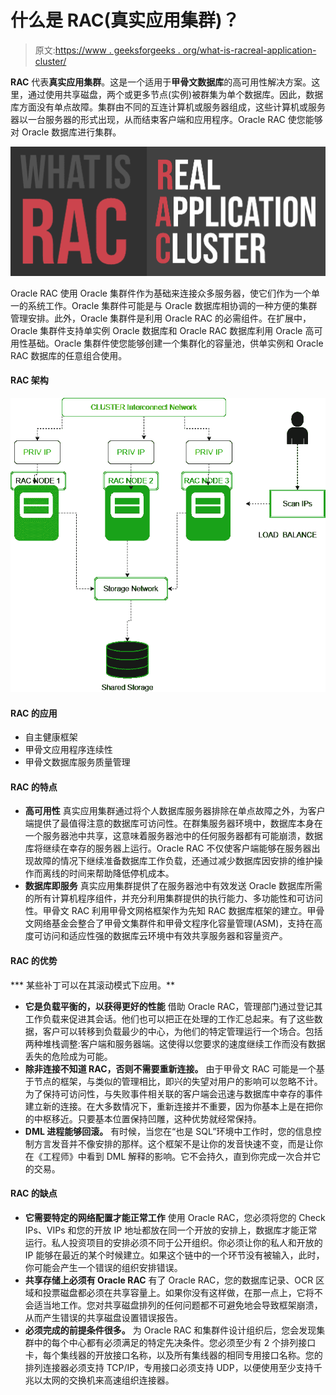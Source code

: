 # 什么是 RAC(真实应用集群)？

> 原文:[https://www . geeksforgeeks . org/what-is-racreal-application-cluster/](https://www.geeksforgeeks.org/what-is-racreal-application-cluster/)

**RAC** 代表**真实应用集群**。这是一个适用于**甲骨文数据库**的高可用性解决方案。这里，通过使用共享磁盘，两个或更多节点(实例)被群集为单个数据库。因此，数据库方面没有单点故障。集群由不同的互连计算机或服务器组成，这些计算机或服务器以一台服务器的形式出现，从而结束客户端和应用程序。Oracle RAC 使您能够对 Oracle 数据库进行集群。

![What-is-RAC](img/62a45ef922f3132979360240ad3ac41f.png)

Oracle RAC 使用 Oracle 集群件作为基础来连接众多服务器，使它们作为一个单一的系统工作。Oracle 集群件可能是与 Oracle 数据库相协调的一种方便的集群管理安排。此外，Oracle 集群件是利用 Oracle RAC 的必需组件。在扩展中，Oracle 集群件支持单实例 Oracle 数据库和 Oracle RAC 数据库利用 Oracle 高可用性基础。Oracle 集群件使您能够创建一个集群化的容量池，供单实例和 Oracle RAC 数据库的任意组合使用。

#### RAC 架构

![](img/2c134f573553442996c2eaa12e585881.png)

#### RAC 的应用

*   自主健康框架
*   甲骨文应用程序连续性
*   甲骨文数据库服务质量管理

#### RAC 的特点

*   **高可用性**
    真实应用集群通过将个人数据库服务器排除在单点故障之外，为客户端提供了最值得注意的数据库可访问性。在群集服务器环境中，数据库本身在一个服务器池中共享，这意味着服务器池中的任何服务器都有可能崩溃，数据库将继续在幸存的服务器上运行。Oracle RAC 不仅使客户端能够在服务器出现故障的情况下继续准备数据库工作负载，还通过减少数据库因安排的维护操作而离线的时间来帮助降低停机成本。
*   **数据库即服务**
    真实应用集群提供了在服务器池中有效发送 Oracle 数据库所需的所有计算机程序组件，并充分利用集群提供的执行能力、多功能性和可访问性。甲骨文 RAC 利用甲骨文网格框架作为先知 RAC 数据库框架的建立。甲骨文网络基金会整合了甲骨文集群件和甲骨文程序化容量管理(ASM)，支持在高度可访问和适应性强的数据库云环境中有效共享服务器和容量资产。

#### RAC 的优势

***   某些补丁可以在其滚动模式下应用。**

*   **它是负载平衡的，以获得更好的性能**
    借助 Oracle RAC，管理部门通过登记其工作负载来促进其会话。他们也可以把正在处理的工作汇总起来。有了这些数据，客户可以转移到负载最少的中心，为他们的特定管理运行一个场合。包括两种堆栈调整:客户端和服务器端。这使得以您要求的速度继续工作而没有数据丢失的危险成为可能。
*   **除非连接不知道 RAC，否则不需要重新连接。**
    由于甲骨文 RAC 可能是一个基于节点的框架，与类似的管理相比，即兴的失望对用户的影响可以忽略不计。为了保持可访问性，与失败事件相关联的客户端会迅速与数据库中幸存的事件建立新的连接。在大多数情况下，重新连接并不重要，因为你基本上是在把你的中枢移近。只要基本位置保持凹雕，这种优势就经常保持。
*   **DML 进程能够回滚。**
    有时候，当您在“也是 SQL”环境中工作时，您的信息控制方言发音并不像安排的那样。这个框架不是让你的发音快速不变，而是让你在《工程师》中看到 DML 解释的影响。它不会持久，直到你完成一次合并它的交易。

#### RAC 的缺点

*   **它需要特定的网络配置才能正常工作**
    使用 Oracle RAC，您必须将您的 Check IPs、VIPs 和您的开放 IP 地址都放在同一个开放的安排上，数据库才能正常运行。私人投资项目的安排必须不同于公开组织。你必须让你的私人和开放的 IP 能够在最近的某个时候建立。如果这个链中的一个环节没有被输入，此时，你可能会产生一个错误的组织安排错误。
*   **共享存储上必须有 Oracle RAC**
    有了 Oracle RAC，您的数据库记录、OCR 区域和投票磁盘都必须在共享容量上。如果你没有这样做，在那一点上，它将不会适当地工作。您对共享磁盘排列的任何问题都不可避免地会导致框架崩溃，从而产生错误的共享磁盘设置错误报告。
*   **必须完成的前提条件很多。**
    为 Oracle RAC 和集群件设计组织后，您会发现集群中的每个中心都有必须满足的特定先决条件。您必须至少有 2 个排列接口卡，每个集线器的开放接口名称，以及所有集线器的相同专用接口名称。您的排列连接器必须支持 TCP/IP，专用接口必须支持 UDP，以便使用至少支持千兆以太网的交换机来高速组织连接器。